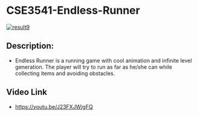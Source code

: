 # CSE3541-Endless-Runner
[![result9](https://user-images.githubusercontent.com/67817916/205524709-a32fa215-a613-4f87-9d9d-7709dafe5569.gif)](https://www.youtube.com/watch?v=J23FXJWjgFQ&t=22s)
## Description:
- Endless Runner is a running game with cool animation and infinite level generation. The player will try to run as far as he/she can while collecting items and avoiding obstacles.
## Video Link
- https://youtu.be/J23FXJWjgFQ
